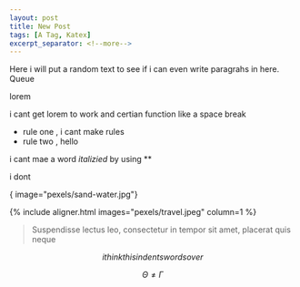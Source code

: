 ```yaml
---
layout: post
title: New Post
tags: [A Tag, Katex]
excerpt_separator: <!--more-->
---
```

Here i will put a random text to see if i can even write paragrahs in here. Queue 

<p>lorem</p>
i cant get lorem to work and certian function like a space break

* rule one , i cant make rules
* rule two , hello
 
 i cant mae a word *italizied* by using ** 

 i dont 
<!--more--> 
{ image="pexels/sand-water.jpg"}

{% include aligner.html images="pexels/travel.jpeg" column=1 %}


> Suspendisse lectus leo, consectetur in tempor sit amet, placerat quis neque

$$ i think this indents words over $$

$$ \Theta \ne \Gamma $$


[^1]: 
    {% include citation.html key="ref1" %}
